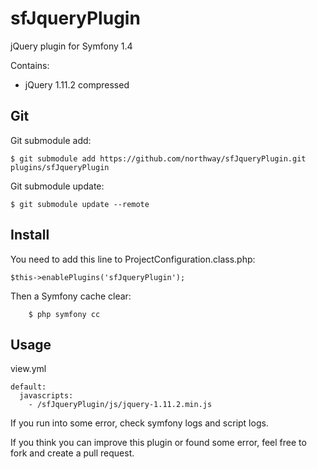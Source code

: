 # sfJqueryPlugin

jQuery plugin for Symfony 1.4

Contains:
 - jQuery 1.11.2 compressed

##  Git

Git submodule add:

	$ git submodule add https://github.com/northway/sfJqueryPlugin.git plugins/sfJqueryPlugin

Git submodule update:

	$ git submodule update --remote

## Install

You need to add this line to ProjectConfiguration.class.php:

    $this->enablePlugins('sfJqueryPlugin');

Then a Symfony cache clear:

		$ php symfony cc

## Usage

  view.yml

    default:
      javascripts:
        - /sfJqueryPlugin/js/jquery-1.11.2.min.js

If you run into some error, check symfony logs and script logs.

If you think you can improve this plugin or found some error, feel free to fork and create a pull request.